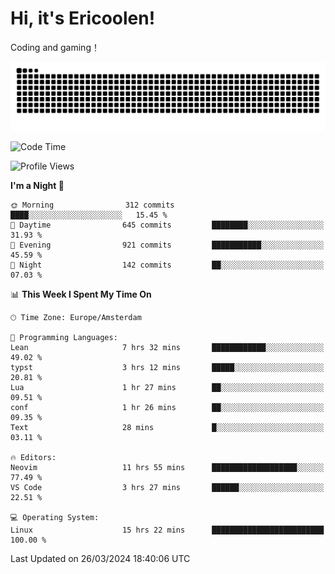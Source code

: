 # Hi, it's Ericoolen!
Coding and gaming！

<picture>
  <source media="(prefers-color-scheme: dark)" srcset="https://raw.githubusercontent.com/Eric-Song-Nop/Eric-Song-Nop/output/github-contribution-grid-snake-dark.svg">
  <source media="(prefers-color-scheme: light)" srcset="https://raw.githubusercontent.com/Eric-Song-Nop/Eric-Song-Nop/output/github-contribution-grid-snake.svg">
  <img alt="github contribution grid snake animation" src="https://raw.githubusercontent.com/Eric-Song-Nop/Eric-Song-Nop/output/github-contribution-grid-snake.svg">
</picture>

<!--START_SECTION:waka-->
![Code Time](http://img.shields.io/badge/Code%20Time-1%2C269%20hrs%2054%20mins-blue)

![Profile Views](http://img.shields.io/badge/Profile%20Views-0-blue)

**I'm a Night 🦉** 

```text
🌞 Morning                312 commits         ████░░░░░░░░░░░░░░░░░░░░░   15.45 % 
🌆 Daytime                645 commits         ████████░░░░░░░░░░░░░░░░░   31.93 % 
🌃 Evening                921 commits         ███████████░░░░░░░░░░░░░░   45.59 % 
🌙 Night                  142 commits         ██░░░░░░░░░░░░░░░░░░░░░░░   07.03 % 
```


📊 **This Week I Spent My Time On** 

```text
🕑︎ Time Zone: Europe/Amsterdam

💬 Programming Languages: 
Lean                     7 hrs 32 mins       ████████████░░░░░░░░░░░░░   49.02 % 
typst                    3 hrs 12 mins       █████░░░░░░░░░░░░░░░░░░░░   20.81 % 
Lua                      1 hr 27 mins        ██░░░░░░░░░░░░░░░░░░░░░░░   09.51 % 
conf                     1 hr 26 mins        ██░░░░░░░░░░░░░░░░░░░░░░░   09.35 % 
Text                     28 mins             █░░░░░░░░░░░░░░░░░░░░░░░░   03.11 % 

🔥 Editors: 
Neovim                   11 hrs 55 mins      ███████████████████░░░░░░   77.49 % 
VS Code                  3 hrs 27 mins       ██████░░░░░░░░░░░░░░░░░░░   22.51 % 

💻 Operating System: 
Linux                    15 hrs 22 mins      █████████████████████████   100.00 % 
```


 Last Updated on 26/03/2024 18:40:06 UTC
<!--END_SECTION:waka-->
